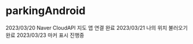 # parkingAndroid

2023/03/20 Naver CloudAPI 지도 앱 연결 완료
2023/03/21 나의 위치 불러오기 완료
2023/03/23 마커 표시 진행중
